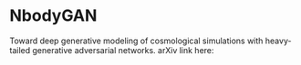 # NbodyGAN
Toward deep generative modeling of cosmological simulations with heavy-tailed generative adversarial networks. arXiv link here: 
